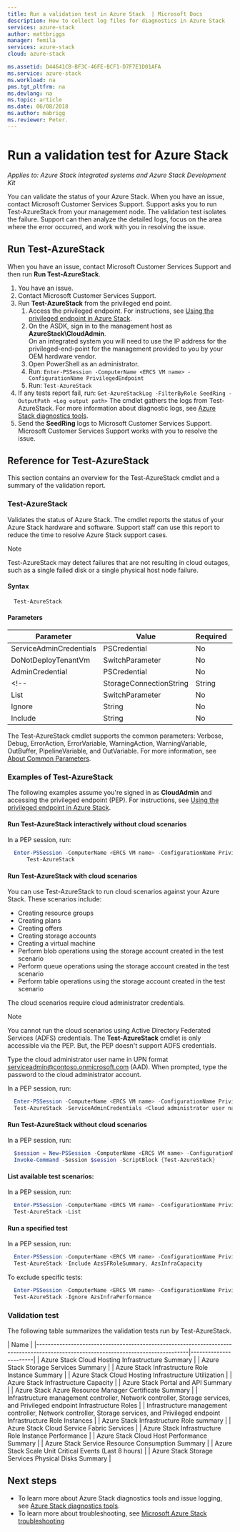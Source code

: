 ```yaml
---
title: Run a validation test in Azure Stack  | Microsoft Docs
description: How to collect log files for diagnostics in Azure Stack
services: azure-stack
author: mattbriggs
manager: femila
services: azure-stack
cloud: azure-stack

ms.assetid: D44641CB-BF3C-46FE-BCF1-D7F7E1D01AFA
ms.service: azure-stack
ms.workload: na
pms.tgt_pltfrm: na
ms.devlang: na
ms.topic: article
ms.date: 06/08/2018
ms.author: mabrigg
ms.reviewer: Peter.
---
```

# Run a validation test for Azure Stack

*Applies to: Azure Stack integrated systems and Azure Stack Development Kit*
 
You can validate the status of your Azure Stack. When you have an issue, contact Microsoft Customer Services Support. Support asks you to run Test-AzureStack from your management node. The validation test isolates the failure. Support can then analyze the detailed logs, focus on the area where the error occurred, and work with you in resolving the issue.

## Run Test-AzureStack

When you have an issue, contact Microsoft Customer Services Support and then run **Run Test-AzureStack**.

1. You have an issue.
2. Contact Microsoft Customer Services Support.
3. Run **Test-AzureStack** from the privileged end point.
    1. Access the privileged endpoint. For instructions, see [Using the privileged endpoint in Azure Stack](azure-stack-privileged-endpoint.md). 
    2. On the ASDK, sign in to the management host as **AzureStack\CloudAdmin**.  
    On an integrated system you will need to use the IP address for the privileged-end-point for the management provided to you by your OEM hardware vendor.
    3. Open PowerShell as an administrator.
    4. Run: `Enter-PSSession -ComputerName <ERCS VM name> -ConfigurationName PrivilegedEndpoint`
    5. Run: `Test-AzureStack`
4. If any tests report fail, run: `Get-AzureStackLog -FilterByRole SeedRing -OutputPath <Log output path>` The cmdlet gathers the logs from Test-AzureStack. For more information about diagnostic logs, see [Azure Stack diagnostics tools](azure-stack-diagnostics.md).
5. Send the **SeedRing** logs to Microsoft Customer Services Support. Microsoft Customer Services Support works with you to resolve the issue.

## Reference for Test-AzureStack

This section contains an overview for the Test-AzureStack cmdlet and a summary of the validation report.

### Test-AzureStack

Validates the status of Azure Stack. The cmdlet reports the status of your Azure Stack hardware and software. Support staff can use this  report to reduce the time to resolve Azure Stack support cases.

> [!Note]  
> Test-AzureStack may detect failures that are not resulting in cloud outages, such as a single failed disk or a single physical host node failure.

#### Syntax

````PowerShell
  Test-AzureStack
````

#### Parameters

| Parameter               | Value           | Required | Default |
| ---                     | ---             | ---      | ---     |
| ServiceAdminCredentials | PSCredential    | No       | FALSE   |
| DoNotDeployTenantVm     | SwitchParameter | No       | FALSE   |
| AdminCredential         | PSCredential    | No       | NA      |
<!-- | StorageConnectionString | String          | No       | NA      | not supported in 1802 -->
| List                    | SwitchParameter | No       | FALSE   |
| Ignore                  | String          | No       | NA      |
| Include                 | String          | No       | NA      |

The Test-AzureStack cmdlet supports the common parameters: Verbose, Debug, ErrorAction, ErrorVariable, WarningAction, WarningVariable, OutBuffer, PipelineVariable, and OutVariable. For more information, see [About Common Parameters](http://go.microsoft.com/fwlink/?LinkID=113216). 

### Examples of Test-AzureStack

The following examples assume you're signed in as **CloudAdmin** and accessing the privileged endpoint (PEP). For instructions, see [Using the privileged endpoint in Azure Stack](azure-stack-privileged-endpoint.md). 

#### Run Test-AzureStack interactively without cloud scenarios

In a PEP session, run:

````PowerShell
  Enter-PSSession -ComputerName <ERCS VM name> -ConfigurationName PrivilegedEndpoint `
      Test-AzureStack
````

#### Run Test-AzureStack with cloud scenarios

You can use Test-AzureStack to run cloud scenarios against your Azure Stack. These scenarios include:

 - Creating resource groups
 - Creating plans
 - Creating offers
 - Creating storage accounts
 - Creating a virtual machine
 - Perform blob operations using the storage account created in the test scenario
 - Perform queue operations using the storage account created in the test scenario
 - Perform table operations using the storage account created in the test scenario

The cloud scenarios require cloud administrator credentials. 
> [!Note]  
> You cannot run the cloud scenarios using Active Directory Federated Services (ADFS) credentials. The **Test-AzureStack** cmdlet is only accessible via the PEP. But, the PEP doesn't support ADFS credentials.

Type the cloud administrator user name in UPN format serviceadmin@contoso.onmicrosoft.com (AAD). When prompted, type the password to the cloud administrator account.

In a PEP session, run:

````PowerShell
  Enter-PSSession -ComputerName <ERCS VM name> -ConfigurationName PrivilegedEndpoint `
  Test-AzureStack -ServiceAdminCredentials <Cloud administrator user name>
````

#### Run Test-AzureStack without cloud scenarios

In a PEP session, run:

````PowerShell
  $session = New-PSSession -ComputerName <ERCS VM name> -ConfigurationName PrivilegedEndpoint `
  Invoke-Command -Session $session -ScriptBlock {Test-AzureStack}
````

#### List available test scenarios:

In a PEP session, run:

````PowerShell
  Enter-PSSession -ComputerName <ERCS VM name> -ConfigurationName PrivilegedEndpoint `
  Test-AzureStack -List
````

#### Run a specified test

In a PEP session, run:

````PowerShell
  Enter-PSSession -ComputerName <ERCS VM name> -ConfigurationName PrivilegedEndpoint `
  Test-AzureStack -Include AzsSFRoleSummary, AzsInfraCapacity
````

To exclude specific tests:

````PowerShell
  Enter-PSSession -ComputerName <ERCS VM name> -ConfigurationName PrivilegedEndpoint `
  Test-AzureStack -Ignore AzsInfraPerformance
````

### Validation test

The following table summarizes the validation tests run by Test-AzureStack.

| Name                                                                                                                              |
|-----------------------------------------------------------------------------------------------------------------------------------|-----------------------|
| Azure Stack Cloud Hosting Infrastructure Summary                                                                                  |
| Azure Stack Storage Services Summary                                                                                              |
| Azure Stack Infrastructure Role Instance Summary                                                                                  |
| Azure Stack Cloud Hosting Infrastructure Utilization                                                                              |
| Azure Stack Infrastructure Capacity                                                                                               |
| Azure Stack Portal and API Summary                                                                                                |
| Azure Stack Azure Resource Manager Certificate Summary                                                                                               |
| Infrastructure management controller, Network controller, Storage services, and Privileged endpoint Infrastructure Roles          |
| Infrastructure management controller, Network controller, Storage services, and Privileged endpoint Infrastructure Role Instances |
| Azure Stack Infrastructure Role summary                                                                                           |
| Azure Stack Cloud Service Fabric Services                                                                                         |
| Azure Stack Infrastructure Role Instance Performance                                                                              |
| Azure Stack Cloud Host Performance Summary                                                                                        |
| Azure Stack Service Resource Consumption Summary                                                                                  |
| Azure Stack Scale Unit Critical Events (Last 8 hours)                                                                             |
| Azure Stack Storage Services Physical Disks Summary                                                                               |

## Next steps

 - To learn more about Azure Stack diagnostics tools and issue logging, see [ Azure Stack diagnostics tools](azure-stack-diagnostics.md).
 - To learn more about troubleshooting, see [Microsoft Azure Stack troubleshooting](azure-stack-troubleshooting.md)